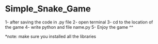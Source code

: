# Simple_Snake_Game
1- after saving the code in .py file
2- open terminal
3- cd to the location of the game
4- write python and file name.py
5- Enjoy the game ^^

*note: make sure you installed all the libraries
